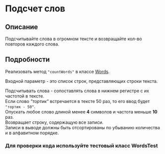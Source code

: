 # Подсчет слов

## Описание
Подсчитывайте слова в огромном тексте и возвращайте кол-во повторов каждого слова.

## Подробности
Реализовать метод `"countWords"` в классе [Words](Words.java).

Входной параметр - это список строк, представляющих строки текста.

Подсчитывать слова - сопоставлять слова в нижнем регистре с их частотой в тексте.\
Если слово *"тортик"* встречается в тексте 50 раз, то его ввод будет `"тортик - 50"`.\
Опускать любое слово длиной менее **4** символов и частота меньше **10** раз.\
Возвращает строку, содержащую все записи.\
Записи в выводе должны быть отсортированы по убыванию количества и в алфавитном порядке.

### Для проверки кода используйте тестовый класс WordsTest
